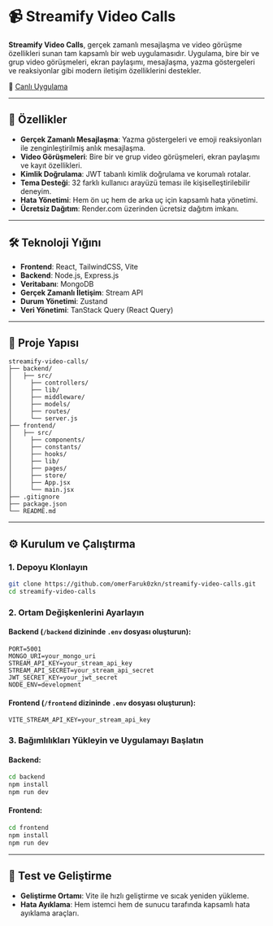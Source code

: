 # 📹 Streamify Video Calls

**Streamify Video Calls**, gerçek zamanlı mesajlaşma ve video görüşme özellikleri sunan tam kapsamlı bir web uygulamasıdır. Uygulama, bire bir ve grup video görüşmeleri, ekran paylaşımı, mesajlaşma, yazma göstergeleri ve reaksiyonlar gibi modern iletişim özelliklerini destekler.

🔗 [Canlı Uygulama](https://streamify-video-calls-ue7g.onrender.com)

---

## 🚀 Özellikler

- **Gerçek Zamanlı Mesajlaşma**: Yazma göstergeleri ve emoji reaksiyonları ile zenginleştirilmiş anlık mesajlaşma.
- **Video Görüşmeleri**: Bire bir ve grup video görüşmeleri, ekran paylaşımı ve kayıt özellikleri.
- **Kimlik Doğrulama**: JWT tabanlı kimlik doğrulama ve korumalı rotalar.
- **Tema Desteği**: 32 farklı kullanıcı arayüzü teması ile kişiselleştirilebilir deneyim.
- **Hata Yönetimi**: Hem ön uç hem de arka uç için kapsamlı hata yönetimi.
- **Ücretsiz Dağıtım**: Render.com üzerinden ücretsiz dağıtım imkanı.

---

## 🛠️ Teknoloji Yığını

- **Frontend**: React, TailwindCSS, Vite
- **Backend**: Node.js, Express.js
- **Veritabanı**: MongoDB
- **Gerçek Zamanlı İletişim**: Stream API
- **Durum Yönetimi**: Zustand
- **Veri Yönetimi**: TanStack Query (React Query)

---

## 📁 Proje Yapısı

```
streamify-video-calls/
├── backend/
│   ├── src/
│     ├── controllers/
│     ├── lib/
│     ├── middleware/
│     ├── models/
│     ├── routes/
│     └── server.js
├── frontend/
│   ├── src/
│     ├── components/
│     ├── constants/
│     ├── hooks/
│     ├── lib/
│     ├── pages/
│     ├── store/
│     ├── App.jsx
│     └── main.jsx
├── .gitignore
├── package.json
└── README.md
```

---

## ⚙️ Kurulum ve Çalıştırma

### 1. Depoyu Klonlayın

```bash
git clone https://github.com/omerFaruk0zkn/streamify-video-calls.git
cd streamify-video-calls
```

### 2. Ortam Değişkenlerini Ayarlayın

#### Backend (`/backend` dizininde `.env` dosyası oluşturun):

```
PORT=5001
MONGO_URI=your_mongo_uri
STREAM_API_KEY=your_stream_api_key
STREAM_API_SECRET=your_stream_api_secret
JWT_SECRET_KEY=your_jwt_secret
NODE_ENV=development
```

#### Frontend (`/frontend` dizininde `.env` dosyası oluşturun):

```
VITE_STREAM_API_KEY=your_stream_api_key
```

### 3. Bağımlılıkları Yükleyin ve Uygulamayı Başlatın

#### Backend:

```bash
cd backend
npm install
npm run dev
```

#### Frontend:

```bash
cd frontend
npm install
npm run dev
```

---

## 🧪 Test ve Geliştirme

- **Geliştirme Ortamı**: Vite ile hızlı geliştirme ve sıcak yeniden yükleme.
- **Hata Ayıklama**: Hem istemci hem de sunucu tarafında kapsamlı hata ayıklama araçları.
